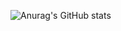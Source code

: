 ![Anurag's GitHub stats](https://github-readme-stats.vercel.app/api?username=RegenerationPower&show_icons=true&theme=transparent&count_private=true)
